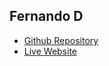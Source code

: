 ## Fernando D

- [Github Repository](https://github.com/fdiaz1222/AP-Comp-Sci-Final-Project)
- [Live Website](https://fdiaz1222.github.io/AP-Comp-Sci-Final-Project/)
